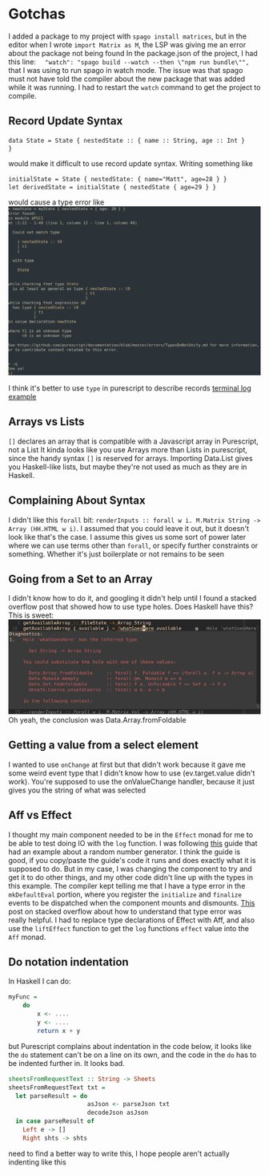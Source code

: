 # Gotchas

I added a package to my project with `spago install matrices`, but in the editor when I wrote `import Matrix as M`, the LSP was giving me an error about the package not being found
In the package.json of the project, I had this line: `  "watch": "spago build --watch --then \"npm run bundle\"",` that I was using to run spago in watch mode. The issue was that spago must not have told the compiler about the new package that was added while it was running. I had to restart the `watch` command to get the project to compile.

## Record Update Syntax
```
data State = State { nestedState :: { name :: String, age :: Int }
}
```
would make it difficult to use record update syntax. Writing something like
```
initialState = State { nestedState: { name="Matt", age=28 } }
let derivedState = initialState { nestedState { age=29 } }
```
would cause a type error like
![](./record_update.png)


I think it's better to use `type` in purescript to describe records
[terminal log example](./records.txt)

## Arrays vs Lists
`[]` declares an array that is compatible with a Javascript array in Purescript, not a List
It kinda looks like you use Arrays more than Lists in purescript, since the handy syntax `[]` is reserved for arrays. Importing Data.List gives you Haskell-like lists, but maybe they're not used as much as they are in Haskell.

## Complaining About Syntax
I didn't like this `forall` bit: `renderInputs :: forall w i. M.Matrix String -> Array (HH.HTML w i)`. I assumed that you could leave it out, but it doesn't look like that's the case.
I assume this gives us some sort of power later where we can use terms other than `forall`, or specify further constraints or something. Whether it's just boilerplate or not remains to be seen

## Going from a Set to an Array
I didn't know how to do it, and googling it didn't help until I found a stacked overflow post that showed how to use type holes. Does Haskell have this? This is sweet:
![](./whatgoeshere.png)
Oh yeah, the conclusion was Data.Array.fromFoldable

## Getting a value from a select element
I wanted to use `onChange` at first but that didn't work because it gave me some weird event type that I didn't know how to use (ev.target.value didn't work). You're supposed to use the onValueChange handler, because it just gives you the string of what was selected

## Aff vs Effect
I thought my main component needed to be in the `Effect` monad for me to be able to test doing IO with the `log` function. I was following [this](https://purescript-halogen.github.io/purescript-halogen/guide/04-Lifecycles-Subscriptions.html) guide that had an example about a random number generator. I think the guide is good, if you copy/paste the guide's code it runs and does exactly what it is supposed to do. But in my case, I was changing the component to try and get it to do other things, and my other code didn't line up with the types in this example. The compiler kept telling me that I have a type error in the `mkDefaultEval` portion, where you register the `initialize` and `finalize` events to be dispatched when the component mounts and dismounts. [This](https://stackoverflow.com/questions/68851266/how-do-you-understand-error-messages-in-purescript) post on stacked overflow about how to understand that type error was really helpful. I had to replace type declarations of Effect with Aff, and also use the `liftEffect` function to get the `log` functions `effect` value into the `Aff` monad. 

## Do notation indentation
In Haskell I can do:
```haskell
myFunc =
    do
        x <- ....
        y <- ....
        return x + y
```
but Purescript complains about indentation in the code below, it looks like the `do` statement can't be on a line on its own, and the code in the `do` has to be indented further in. It looks bad.
```purescript
sheetsFromRequestText :: String -> Sheets
sheetsFromRequestText txt =
  let parseResult = do
                      asJson <- parseJson txt
                      decodeJson asJson
  in case parseResult of
    Left e -> []
    Right shts -> shts
```
need to find a better way to write this, I hope people aren't actually indenting like this
